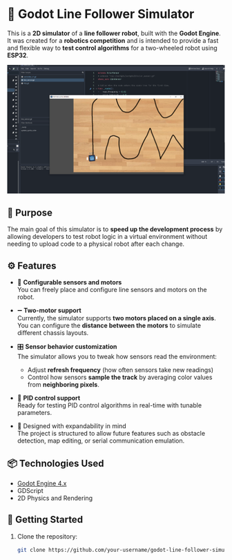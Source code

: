 # 🧭 Godot Line Follower Simulator

This is a **2D simulator** of a **line follower robot**, built with the **Godot Engine**. It was created for a **robotics competition** and is intended to provide a fast and flexible way to **test control algorithms** for a two-wheeled robot using **ESP32**.

![Simulator Screenshot](data/screenshot.png)

## 🎯 Purpose

The main goal of this simulator is to **speed up the development process** by allowing developers to test robot logic in a virtual environment without needing to upload code to a physical robot after each change.

## ⚙️ Features

- 🔧 **Configurable sensors and motors**  
  You can freely place and configure line sensors and motors on the robot.

- ➖ **Two-motor support**  
  Currently, the simulator supports **two motors placed on a single axis**. You can configure the **distance between the motors** to simulate different chassis layouts.

- 🎛️ **Sensor behavior customization**  
  The simulator allows you to tweak how sensors read the environment:

  - Adjust **refresh frequency** (how often sensors take new readings)
  - Control how sensors **sample the track** by averaging color values from **neighboring pixels**.

- 🧪 **PID control support**  
  Ready for testing PID control algorithms in real-time with tunable parameters.

- 🧱 Designed with expandability in mind  
  The project is structured to allow future features such as obstacle detection, map editing, or serial communication emulation.

## 📦 Technologies Used

- [Godot Engine 4.x](https://godotengine.org/)
- GDScript
- 2D Physics and Rendering

## 🚀 Getting Started

1. Clone the repository:
   ```bash
   git clone https://github.com/your-username/godot-line-follower-simulator.git
   ```
